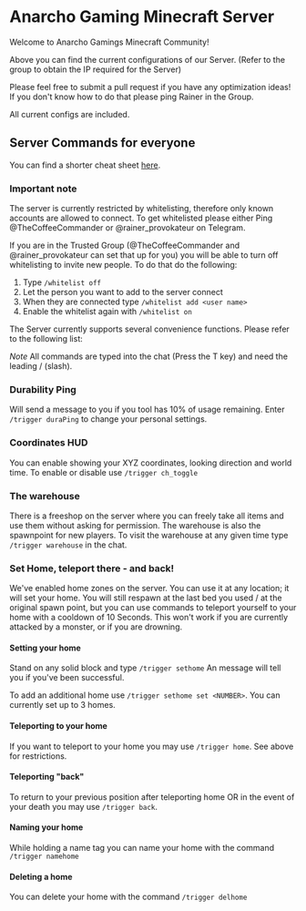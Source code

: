 # Anarcho Gaming Minecraft Server

Welcome to Anarcho Gamings Minecraft Community!

Above you can find the current configurations of our Server. (Refer to the group to obtain the IP required for the Server)

Please feel free to submit a pull request if you have any optimization ideas! If you don't know how to do that please ping Rainer in the Group.

All current configs are included.

## Server Commands for everyone

You can find a shorter cheat sheet [here](CheatSheet.md).

### Important note

The server is currently restricted by whitelisting, therefore only known accounts are allowed to connect. To get whitelisted please either Ping @TheCoffeeCommander or @rainer_provokateur on Telegram.

If you are in the Trusted Group (@TheCoffeeCommander and @rainer_provokateur can set that up for you) you will be able to turn off whitelisting to invite new people. To do that do the following:

1. Type `/whitelist off`
1. Let the person you want to add to the server connect
1. When they are connected type `/whitelist add <user name>`
1. Enable the whitelist again with `/whitelist on`

The Server currently supports several convenience functions. Please refer to the following list:

_Note_ All commands are typed into the chat (Press the T key) and need the leading / (slash).

### Durability Ping
Will send a message to you if you tool has 10% of usage remaining.
Enter `/trigger duraPing` to change your personal settings.

### Coordinates HUD
You can enable showing your XYZ coordinates, looking direction and world time.
To enable or disable use `/trigger ch_toggle`

### The warehouse
There is a freeshop on the server where you can freely take all items and use them without asking for permission. The warehouse is also the spawnpoint for new players. To visit the warehouse at any given time type `/trigger warehouse` in the chat.

### Set Home, teleport there - and back!
We've enabled home zones on the server. You can use it at any location; it will set your home. You will still respawn at the last bed you used / at the original spawn point, but you can use commands to teleport yourself to your home with a cooldown of 10 Seconds. This won't work if you are currently attacked by a monster, or if you are drowning.

#### Setting your home
Stand on any solid block and type `/trigger sethome`
An message will tell you if you've been successful.

To add an additional home use `/trigger sethome set <NUMBER>`. You can currently set up to 3 homes.

#### Teleporting to your home
If you want to teleport to your home you may use `/trigger home`. See above for restrictions.

#### Teleporting "back"
To return to your previous position after teleporting home OR in the event of your death you may use `/trigger back`. 

#### Naming your home
While holding a name tag you can name your home with the command `/trigger namehome`

#### Deleting a home
You can delete your home with the command `/trigger delhome`

